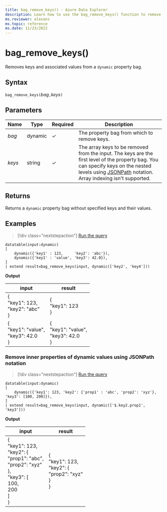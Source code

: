 ```yaml
---
title: bag_remove_keys() - Azure Data Explorer
description: Learn how to use the bag_remove_keys() function to remove keys and associated values from property bags. 
ms.reviewer: alexans
ms.topic: reference
ms.date: 11/23/2022
---
```

# bag_remove_keys()

Removes keys and associated values from a `dynamic` property bag.

## Syntax

`bag_remove_keys(`*bag*`,`*keys*`)`

## Parameters

| Name | Type | Required | Description |
| -- | -- | -- | -- |
| *bag* | dynamic | &check; | The property bag from which to remove keys. |
| *keys* | string | &check; | The array keys to be removed from the input. The keys are the first level of the property bag. You can specify keys on the nested levels using [JSONPath](jsonpath.md) notation. Array indexing isn't supported. |

## Returns

Returns a `dynamic` property bag without specified keys and their values.

## Examples

> [!div class="nextstepaction"]
> <a href="https://dataexplorer.azure.com/clusters/help/databases/Samples?query=H4sIAAAAAAAAA0tJLAHCpJxUjcy8gtISq5TKvMTczGRNrmguBSCAcjWq1bNTKw3VFawUDI2MdUAyCiARI3UrBfXEpGT1Wk0dHOrVyxJzSlPVdcDqjYHqTYz0DEDKY7lqFFIrSlLzUhSKUotLc0pskxLT44tSc/PLUuOBaoshLtKBmxkNsRFikol6rKYmAD1YmXe9AAAA" target="_blank">Run the query</a>

```kusto
datatable(input:dynamic)
[
    dynamic({'key1' : 123,     'key2': 'abc'}),
    dynamic({'key1' : 'value', 'key3': 42.0}),
]
| extend result=bag_remove_keys(input, dynamic(['key2', 'key4']))
```

**Output**

|input|result|
|---|---|
|{<br>  "key1": 123,<br>  "key2": "abc"<br>}|{<br>  "key1": 123<br>}|
|{<br>  "key1": "value",<br>  "key3": 42.0<br>}|{<br>  "key1": "value",<br>  "key3": 42.0<br>}|

### Remove inner properties of dynamic values using JSONPath notation

> [!div class="nextstepaction"]
> <a href="https://dataexplorer.azure.com/clusters/help/databases/Samples?query=H4sIAAAAAAAAAz2O3QqDMAyF7/sUuRjEQpFW74Q9iRSpNgyZf2gVnfPd19JtydWXk5wTa5zvuqOkHabVFfYYTN82nJUMfH0xOfFJh8ICVJYLCJB5OHGax0khFICmbtArYRAk3I8XXnE191wqKQVkUuqLC6bZG2h3NFiYaVk7d6/No5qpHzeq/MUSvxH//BJvaQhNY+DPV3P+AU1I1W7BAAAA" target="_blank">Run the query</a>

```kusto
datatable(input:dynamic)
[
    dynamic({'key1': 123, 'key2': {'prop1' : 'abc', 'prop2': 'xyz'}, 'key3': [100, 200]}),
]
| extend result=bag_remove_keys(input, dynamic(['$.key2.prop1', 'key3']))
```

**Output**

|input|result|
|---|---|
|{<br>  "key1": 123,<br>  "key2": {<br>    "prop1": "abc",<br>    "prop2": "xyz"<br>  },<br>  "key3": [<br>    100,<br>    200<br>  ]<br>}|{<br>  "key1": 123,<br>  "key2": {<br>    "prop2": "xyz"<br>  }<br>}|
